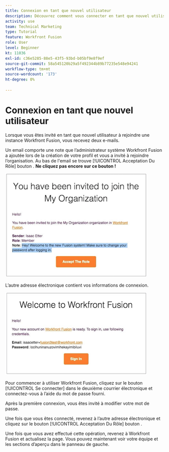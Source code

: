 ```yaml
---
title: Connexion en tant que nouvel utilisateur
description: Découvrez comment vous connecter en tant que nouvel utilisateur.
activity: use
team: Technical Marketing
type: Tutorial
feature: Workfront Fusion
role: User
level: Beginner
kt: 11036
exl-id: c36e5285-88e5-43f5-93bd-b05bf9e8f9ef
source-git-commit: 58a545120b29a5f492344b89b77235e548e94241
workflow-type: tm+mt
source-wordcount: '173'
ht-degree: 0%

---
```


# Connexion en tant que nouvel utilisateur

Lorsque vous êtes invité en tant que nouvel utilisateur à rejoindre une instance Workfront Fusion, vous recevez deux e-mails.

Un email comporte une note que l’administrateur système Workfront Fusion a ajoutée lors de la création de votre profil et vous a invité à rejoindre l’organisation. Au bas de l&#39;email se trouve [!UICONTROL Acceptation Du Rôle] bouton . **Ne cliquez pas encore sur ce bouton !**

![Une image de votre invitation par courrier électronique](assets/new-user-1.png)

L’autre adresse électronique contient vos informations de connexion.

![Une image de votre invitation par courrier électronique](assets/new-user-2.png)

Pour commencer à utiliser Workfront Fusion, cliquez sur le bouton [!UICONTROL Se connecter] dans le deuxième courrier électronique et connectez-vous à l’aide du mot de passe fourni.

Après la première connexion, vous êtes invité à modifier votre mot de passe.

Une fois que vous êtes connecté, revenez à l’autre adresse électronique et cliquez sur le bouton [!UICONTROL Acceptation Du Rôle] bouton .

Une fois que vous avez effectué cette opération, revenez à Workfront Fusion et actualisez la page. Vous pouvez maintenant voir votre équipe et les sections d’aperçu dans le panneau de gauche.
